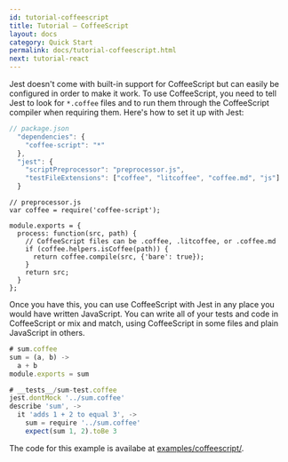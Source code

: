 ```yaml
---
id: tutorial-coffeescript
title: Tutorial – CoffeeScript
layout: docs
category: Quick Start
permalink: docs/tutorial-coffeescript.html
next: tutorial-react
---
```


Jest doesn't come with built-in support for CoffeeScript but can easily be configured in order to make it work. To use CoffeeScript, you need to tell Jest to look for `*.coffee` files and to run them through the CoffeeScript compiler when requiring them. Here's how to set it up with Jest:


```javascript
// package.json
  "dependencies": {
    "coffee-script": "*"
  },
  "jest": {
    "scriptPreprocessor": "preprocessor.js",
    "testFileExtensions": ["coffee", "litcoffee", "coffee.md", "js"]
  }
```

```
// preprocessor.js
var coffee = require('coffee-script');

module.exports = {
  process: function(src, path) {
    // CoffeeScript files can be .coffee, .litcoffee, or .coffee.md
    if (coffee.helpers.isCoffee(path)) {
      return coffee.compile(src, {'bare': true});
    }
    return src;
  }
};
```

Once you have this, you can use CoffeeScript with Jest in any place you would have written JavaScript. You can write all of your tests and code in CoffeeScript or mix and match, using CoffeeScript in some files and plain JavaScript in others.


```javascript
# sum.coffee
sum = (a, b) ->
  a + b
module.exports = sum
```

```javascript
# __tests__/sum-test.coffee
jest.dontMock '../sum.coffee'
describe 'sum', ->
  it 'adds 1 + 2 to equal 3', ->
    sum = require '../sum.coffee'
    expect(sum 1, 2).toBe 3
```

The code for this example is availabe at [examples/coffeescript/](https://github.com/facebook/jest/tree/master/examples/coffeescript).

